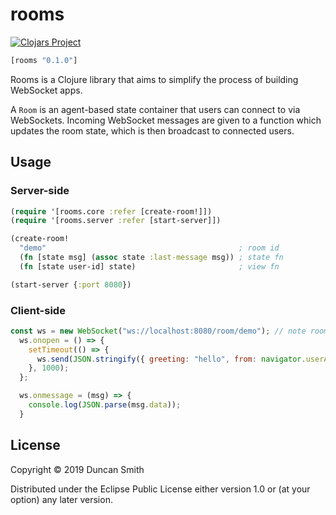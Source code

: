 # rooms
[![Clojars Project](https://img.shields.io/clojars/v/rooms.svg)](https://clojars.org/rooms)

```clj
[rooms "0.1.0"]
```

Rooms is a Clojure library that aims to simplify the process of building WebSocket apps.

A `Room` is an agent-based state container that users can connect to via WebSockets. Incoming WebSocket messages are given to a function which updates the room state, which is then broadcast to connected users.

## Usage

### Server-side
```clj
(require '[rooms.core :refer [create-room!]])
(require '[rooms.server :refer [start-server]])

(create-room!
  "demo"                                           ; room id
  (fn [state msg] (assoc state :last-message msg)) ; state fn
  (fn [state user-id] state)                       ; view fn

(start-server {:port 8080})
```

### Client-side
```js
const ws = new WebSocket("ws://localhost:8080/room/demo"); // note room id
  ws.onopen = () => {
    setTimeout(() => {
      ws.send(JSON.stringify({ greeting: "hello", from: navigator.userAgent }));
    }, 1000);
  };

  ws.onmessage = (msg) => {
    console.log(JSON.parse(msg.data));
  }
```

## License

Copyright © 2019 Duncan Smith

Distributed under the Eclipse Public License either version 1.0 or (at
your option) any later version.
